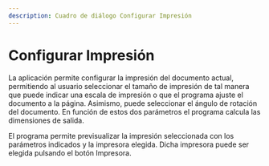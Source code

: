 ```yaml
---
description: Cuadro de diálogo Configurar Impresión
---
```


# Configurar Impresión

La aplicación permite configurar la impresión del documento actual, permitiendo al usuario seleccionar el tamaño de impresión de tal manera que puede indicar una escala de impresión o que el programa ajuste el documento a la página. Asimismo, puede seleccionar el ángulo de rotación del documento. En función de estos dos parámetros el programa calcula las dimensiones de salida.

El programa permite previsualizar la impresión seleccionada con los parámetros indicados y la impresora elegida. Dicha impresora puede ser elegida pulsando el botón Impresora.

